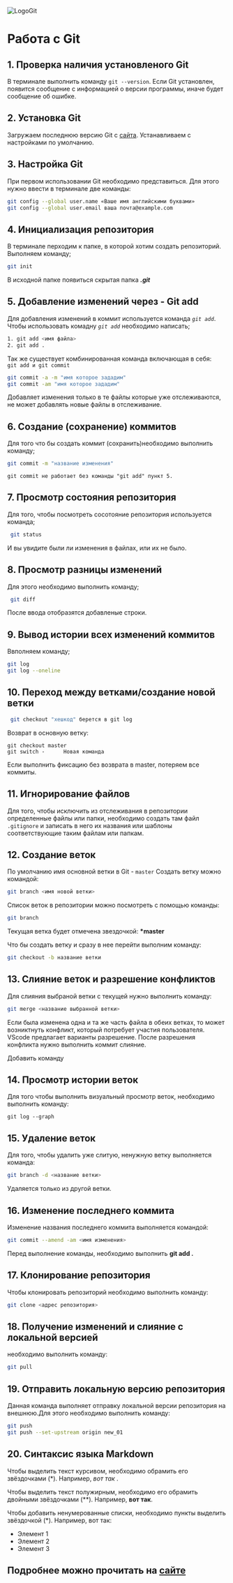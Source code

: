 ![LogoGit](Git-Logo-2Color.png)
# Работа с Git
## 1. Проверка наличия установленого Git
В терминале выполнить команду  `git --version`. Если Git установлен, появится сообщение с информацией о версии программы, иначе будет сообщение об ошибке.

## 2. Установка Git 
Загружаем последнюю версию Git с [сайта](https://git-scm.com/downloads).
Устанавливаем с настройками по умолчанию.

## 3. Настройка Git
При первом использовании Git необходимо представиться. Для этого нужно ввести в терминале две команды:
```Bash
git config --global user.name «Ваше имя английскими буквами»
git config --global user.email ваша почта@example.com
```

## 4. Инициализация репозитория
В терминале перходим к папке, в которой хотим создать репозиторий. Выполняем команду;
```Bash
git init
```
В исходной папке появиться скрытая папка ***.git***

## 5. Добавление изменений через - Git add
 Для добавления изменений в коммит используется команда *`git add`*. Чтобы использовать комадну *`git add`* необходимо написать;
 ```Bash
 1. git add <имя файла>
 2. git add .

 ```
 Так же существует комбинированная команда включающая в себя:  
 `git add и git commit` 
 ```Bash
 git commit -a -m "имя которое зададим"
 git commit -am "имя которое зададим"
 ```
 Добавляет изменения только в те файлы которые уже отслеживаются, не может добавлять новые файлы в отслеживание.

## 6. Создание (сохранение) коммитов
Для того что бы создать коммит (сохранить)необходимо выполнить команду;
```Bash
git commit -m "название изменения"
```
`git commit не работает без команды "git add" пункт 5.`

 ## 7. Просмотр состояния репозитория 
 Для того, чтобы посмотреть сосотояние репозитория используется команда;
```Bash
 git status
 ```
 И вы увидите были ли изменения в файлах, или их не было.

 ## 8. Просмотр разницы изменений
 Для этого необходимо выполнить команду;
```Bash
 git diff
 ```
 После ввода отобразятся добавленые строки.
 
 ## 9. Вывод истории всех изменений коммитов
 
 Ввполняем команду;
 ```Bash
 git log
 git log --oneline
 ```

 ## 10. Переход между ветками/создание новой ветки

```Bash
 git checkout "хешкод" берется в git log
 ```
 Возврат в основную ветку:
```
git checkout master
git switch -      Новая команда
```
Если выполнить фиксацию без возврата в master, потеряем все коммиты.

## 11. Игнорирование файлов
Для того, чтобы исключить из отслеживания в репозитории определенные файлы или папки, необходимо создать там файл `.gitignore` и записать в него их названия или шаблоны соответствующие таким файлам или папкам.

## 12. Создание веток
По умолчанию имя основной ветки в Git - `master`
Создать ветку можно командой:
```Bash
git branch <имя новой ветки>
```
Список веток в репозитории можно посмотреть с помощью команды:
```Bash
git branch
```
Текущая ветка будет отмечена звездочкой: **\*master**

Что бы создать ветку и сразу в нее перейти выполним команду:
```Bash
git checkout -b название ветки
```

## 13. Слияние веток и разрешение конфликтов
Для слияния выбраной ветки с текущей нужно выполнить команду:
```Bash
git merge <название выбранной ветки>
```
Если была изменена одна и та же часть файла в обеих ветках, то может возниктнуть конфликт, который потребует участия пользователя. VScode предлагает варианты разрешение. 
После разрешения конфликта нужно выполнить коммит слияние.

Добавить команду

## 14. Просмотр истории веток
Для того чтобы выполнить визуальный просмотр веток, необходимо выполнить команду:
```Bach
git log --graph
```

## 15. Удаление веток
Для того, чтобы удалить уже слитую, ненужную ветку выполняется команда:

```Bash
git branch -d <название ветки>
```
Удаляется только из другой ветки.

## 16. Изменение последнего коммита
Изменение названия последнего коммита выполняется командой:

```Bash
git commit --amend -am <имя изменения>
```
Перед выполнение команды, необходимо выполнить  **git add \.**

## 17. Клонирование репозитория
Чтобы клонировать репозиторий необходимо выполнить команду:

```Bash
git clone <адрес репозитория>
```

## 18. Получение изменений и слияние с локальной версией
необходимо выполнить команду:

```Bash
git pull
```

## 19. Отправить локальную версию репозитория
Данная команда выполняет отправку локальной версии репозитория на внешнюю.Для этого необходимо выполнить команду:

```Bash
git push
git push --set-upstream origin new_01
```

## 20. Синтаксис языка Markdown

Чтобы выделить текст курсивом, необходимо обрамить его звёздочками (*). Например,
*вот так* .

Чтобы выделить текст полужирным, необходимо его обрамить двойными звёздочками
(**). Например, **вот так**.

Чтобы добавить ненумерованные списки, необходимо пункты выделить звёздочкой
(*). Например, вот так:
* Элемент 1
* Элемент 2
* Элемент 3


## Подробнее можно прочитать на  [сайте](https://git-scm.com/book/ru/v2/Введение-О-системе-контроля-версий)